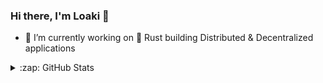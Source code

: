 ### Hi there, I'm Loaki 👋

- 🔭 I’m currently working on 🦀 Rust building Distributed & Decentralized applications


<details>
  <summary>:zap: GitHub Stats</summary>

  <img align="left" alt="loaki07's GitHub Stats" src="https://github-readme-stats.vercel.app/api?username=loaki07&show_icons=true&hide_border=false&title_color=ff652f&icon_color=FFE400&bg_color=09131B&text_color=ffffff&border_color=0c1a25" />

</details>
